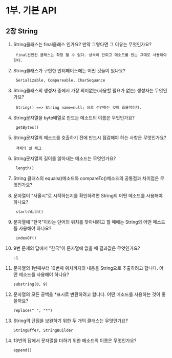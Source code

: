 # 1부. 기본 API

## 2장 String

1. String클래스는 final클래스 인가요? 만약 그렇다면 그 이유는 무엇인가요?

        final선언된 클래스는 확장 할 수 없다. 상속이 안되고 메소드를 있는 그대로 사용해야한다.

2. String클래스가 구현한 인터페이스에는 어떤 것들이 있나요?

        Serializable, Compareable, CharSequance

3. String클래스의 생성자 중에서 가장 의미없는(사용할 필요가 없는) 생성자는 무엇인가요?

        String() ==> String name=null; 으로 선언하는 것이 효율적이다.

4. String문자열을 byte배열로 만드는 메소드의 이름은 무엇인가요?

        getBytes()

5. String문자열의 메소드를 호출하기 전에 반드시 점검해야 하는 사항은 무엇인가요?

        객체의 널 체크

6. String문자열의 길이를 알아내는 메소드는 무엇인가요?

        length()

7. String 클래스의 equals()메소드와 compareTo()메소드의 공통점과 차이점은 무엇인가요?



8. 문자열이 "서울시"로 시작하는지를 확인하려면 String의 어떤 메소드를 사용해야 하나요?

        startsWith()

9. 문자열에 "한국"이라는 단어의 위치를 찾아내려고 할 때에는 String의 어떤 메소드를 사용해야 하나요?

        indexOf()

10. 9번 문제의 답에서 "한국"이 문자열에 없을 때 결과값은 무엇인가요?

        -1

11. 문자열의 1번째부터 10번째 위치까지의 내용을 String으로 추출하려고 합니다. 어떤 메소드를 사용해야 하나요?

        substring(0, 9)

12. 문자열의 모든 공백을 *표시로 변환하려고 합니다. 어떤 메소드를 사용하는 것이 좋을까요?

        replace(" ", "*")

13. String의 단점을 보완하기 위한 두 개의 클래스는 무엇인가요?

        StringBffer, StringBuilder

14. 13번의 답에서 문자열을 더하기 위한 메소드의 이름은 무엇인가요?

        append()